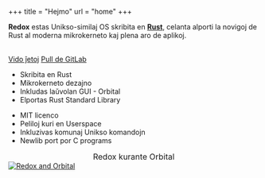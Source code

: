 +++
title = "Hejmo"
url = "home"
+++
<div class="row install-row">
  <div class="col-md-8">
    <p class="pitch">
      <b>Redox</b> estas Unikso-similaj OS skribita en <a style="color: inherit;" href="https://www.rust-lang.org/"><b>Rust</b></a>,
      celanta alporti la novigoj de Rust al moderna mikrokerneto kaj plena aro de aplikoj.
    </p>
  </div>
  <div class="col-md-4 install-box">
    <br/>
    <a class="btn btn-primary" href="https://gitlab.redox-os.org/redox-os/redox/-/releases">Vido ĵetoj</a>
    <a class="btn btn-default" href="https://gitlab.redox-os.org/redox-os/redox/">Pull de GitLab</a>
  </div>
</div>
<div class="row features">
  <div class="col-md-6">
    <ul class="laundry-list" style="margin-bottom: 0px;">
      <li>Skribita en Rust</li>
      <li>Mikrokerneto dezajno</li>
      <li>Inkludas laŭvolan GUI - Orbital</li>
      <li>Elportas Rust Standard Library</li>
    </ul>
  </div>
  <div class="col-md-6">
    <ul class="laundry-list">
      <li>MIT licenco</li>
      <li>Peliloj kuri en Userspace</li>
      <li>Inkluzivas komunaj Unikso komandojn</li>
      <li>Newlib port por C programs</li>
    </ul>
  </div>
</div>
<div class="row features">
  <div class="col-sm-12">
    <div style="font-size: 16px; text-align: center;">
      Redox kurante Orbital
    </div>
    <a href="/img/redox-orbital/large.png">
      <picture>
        <source media="(min-width: 1300px)" srcset="/img/redox-orbital/large.webp" type="image/webp">
        <source media="(min-width: 640px)" srcset="/img/redox-orbital/medium.webp" type="image/webp">
        <source media="(min-width: 320px)" srcset="/img/redox-orbital/medium.webp" type="image/webp">
        <source media="(min-width: 1300px)" srcset="/img/redox-orbital/large.png" type="image/png">
        <source media="(min-width: 640px)" srcset="/img/redox-orbital/medium.png" type="image/png">
        <source media="(min-width: 320px)" srcset="/img/redox-orbital/small.png" type="image/png">
        <img src="/img/redox-orbital/medium.png" class="img-responsive" alt="Redox and Orbital">
      </picture>
    </a>
  </div>
</div>
